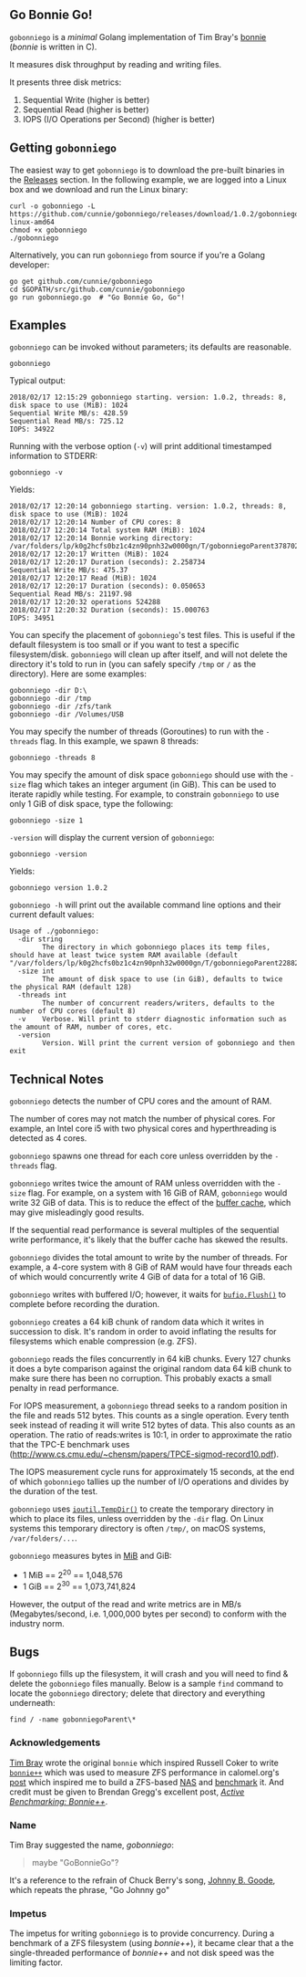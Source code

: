 ## Go Bonnie Go!

`gobonniego` is a _minimal_ Golang implementation of Tim Bray's
[bonnie](https://code.google.com/p/bonnie-64/) (*bonnie* is
written in C).

It measures disk throughput by reading and writing files.

It presents three disk metrics:

1. Sequential Write (higher is better)
2. Sequential Read (higher is better)
3. IOPS (I/O Operations per Second) (higher is better)

## Getting `gobonniego`

The easiest way to get `gobonniego` is to download the pre-built binaries in the
[Releases](https://github.com/cunnie/gobonniego/releases/) section.  In the
following example, we are logged into a Linux box and we download and run the
Linux binary:

```
curl -o gobonniego -L https://github.com/cunnie/gobonniego/releases/download/1.0.2/gobonniego-linux-amd64
chmod +x gobonniego
./gobonniego
```

Alternatively, you can run `gobonniego` from source if you're a Golang developer:

```
go get github.com/cunnie/gobonniego
cd $GOPATH/src/github.com/cunnie/gobonniego
go run gobonniego.go  # "Go Bonnie Go, Go"!
```

## Examples

`gobonniego` can be invoked without parameters; its defaults are reasonable.

```
gobonniego
```

Typical output:

```
2018/02/17 12:15:29 gobonniego starting. version: 1.0.2, threads: 8, disk space to use (MiB): 1024
Sequential Write MB/s: 428.59
Sequential Read MB/s: 725.12
IOPS: 34922
```

Running with the verbose option (`-v`) will print additional timestamped information
to STDERR:

```
gobonniego -v
```

Yields:

```
2018/02/17 12:20:14 gobonniego starting. version: 1.0.2, threads: 8, disk space to use (MiB): 1024
2018/02/17 12:20:14 Number of CPU cores: 8
2018/02/17 12:20:14 Total system RAM (MiB): 1024
2018/02/17 12:20:14 Bonnie working directory: /var/folders/lp/k0g2hcfs0bz1c4zn90pnh32w0000gn/T/gobonniegoParent378702694/gobonniego
2018/02/17 12:20:17 Written (MiB): 1024
2018/02/17 12:20:17 Duration (seconds): 2.258734
Sequential Write MB/s: 475.37
2018/02/17 12:20:17 Read (MiB): 1024
2018/02/17 12:20:17 Duration (seconds): 0.050653
Sequential Read MB/s: 21197.98
2018/02/17 12:20:32 operations 524288
2018/02/17 12:20:32 Duration (seconds): 15.000763
IOPS: 34951
```

You can specify the placement of `gobonniego`'s test files. This is useful if the
default filesystem is too small or if you want to test a specific filesystem/disk.
`gobonniego` will clean up after itself, and will not delete the directory it's
told to run in (you can safely specify `/tmp` or `/` as the directory). Here
are some examples:

```
gobonniego -dir D:\
gobonniego -dir /tmp
gobonniego -dir /zfs/tank
gobonniego -dir /Volumes/USB
```

You may specify the number of threads (Goroutines) to run with the `-threads`
flag. In this example, we spawn 8 threads:

```
gobonniego -threads 8
```

You may specify the amount of disk space `gobonniego` should use with the `-size` flag
which takes an integer argument (in GiB). This can be used to iterate rapidly while testing.
For example, to constrain `gobonniego` to use only 1 GiB of disk space, type the following:

```
gobonniego -size 1
```

`-version` will display the current version of `gobonniego`:

```
gobonniego -version
```

Yields:

```
gobonniego version 1.0.2
```

`gobonniego -h` will print out the available command line options and their
current default values:

```
Usage of ./gobonniego:
  -dir string
    	The directory in which gobonniego places its temp files, should have at least twice system RAM available (default "/var/folders/lp/k0g2hcfs0bz1c4zn90pnh32w0000gn/T/gobonniegoParent228822257")
  -size int
    	The amount of disk space to use (in GiB), defaults to twice the physical RAM (default 128)
  -threads int
    	The number of concurrent readers/writers, defaults to the number of CPU cores (default 8)
  -v	Verbose. Will print to stderr diagnostic information such as the amount of RAM, number of cores, etc.
  -version
    	Version. Will print the current version of gobonniego and then exit
```

## Technical Notes

`gobonniego` detects the number of CPU cores and the amount of RAM.

The number of cores may not match the number of physical cores. For example, an
Intel core i5 with two physical cores and hyperthreading is detected as 4
cores.

`gobonniego` spawns one thread for each core unless overridden by the `-threads`
flag.

`gobonniego` writes twice the amount of RAM unless overridden with the `-size`
flag.  For example, on a system with 16 GiB of RAM, `gobonniego` would write 32
GiB of data. This is to reduce the effect of the [buffer
cache](http://www.tldp.org/LDP/sag/html/buffer-cache.html), which may give
misleadingly good results.

If the sequential read performance is several multiples of the sequential write
performance, it's likely that the buffer cache has skewed the results.

`gobonniego` divides the total amount to write by the number of threads. For
example, a 4-core system with 8 GiB of RAM would have four threads each of
which would concurrently write 4 GiB of data for a total of 16 GiB.

`gobonniego` writes with buffered I/O; however, it waits for
[`bufio.Flush()`](https://golang.org/pkg/bufio/#Writer.Flush) to complete
before recording the duration.

`gobonniego` creates a 64 kiB chunk of random data which it writes in succession
to disk.  It's random in order to avoid inflating the results for filesystems
which enable compression (e.g. ZFS).

`gobonniego` reads the files concurrently in 64 kiB chunks. Every 127 chunks it
does a byte comparison against the original random data 64 kiB chunk to make
sure there has been no corruption. This probably exacts a small penalty in
read performance.

For IOPS measurement, a `gobonniego` thread seeks to a random position in the
file and reads 512 bytes. This counts as a single operation. Every tenth seek
instead of reading it will write 512 bytes of data. This also counts as an
operation. The ratio of reads:writes is 10:1, in order to approximate the ratio
that the TPC-E benchmark uses
(<http://www.cs.cmu.edu/~chensm/papers/TPCE-sigmod-record10.pdf>).

The IOPS measurement cycle runs for approximately 15 seconds, at the end of
which `gobonniego` tallies up the number of I/O operations and divides by the
duration of the test.

`gobonniego` uses
[`ioutil.TempDir()`](https://golang.org/pkg/io/ioutil/#TempDir) to create the
temporary directory in which to place its files, unless overridden by the
`-dir` flag. On Linux systems this temporary directory is often `/tmp/`, on
macOS systems, `/var/folders/...`.

`gobonniego` measures bytes in [MiB](https://en.wikipedia.org/wiki/Mebibyte) and GiB:

- 1 MiB == 2<sup>20</sup> == 1,048,576
- 1 GiB == 2<sup>30</sup> == 1,073,741,824

However, the output of the read and write metrics are in MB/s
(Megabytes/second, i.e. 1,000,000 bytes per second) to conform with the
industry norm.

## Bugs

If `gobonniego` fills up the filesystem, it will crash and you will need to find
& delete the `gobonniego` files manually. Below is a sample `find` command to
locate the `gobonniego` directory; delete that directory and everything
underneath:

```
find / -name gobonniegoParent\*
```

### Acknowledgements

[Tim Bray](https://www.tbray.org/ongoing/) wrote the original `bonnie` which
inspired Russell Coker to write
[`bonnie++`](https://www.coker.com.au/bonnie++/) which was used to measure ZFS
performance in calomel.org's
[post](https://calomel.org/zfs_raid_speed_capacity.html) which inspired me to
build a ZFS-based
[NAS](https://content.pivotal.io/blog/a-high-performing-mid-range-nas-server)
and
[benchmark](https://content.pivotal.io/blog/a-high-performing-mid-range-nas-server-part-2-performance-tuning-for-iscsi)
it. And credit must be given to Brendan Gregg's excellent post, _[Active
Benchmarking:
Bonnie++](http://www.brendangregg.com/ActiveBenchmarking/bonnie++.html)_.


### Name

Tim Bray suggested the name, _gobonniego_:

> maybe "GoBonnieGo"?

It's a reference to the refrain of Chuck Berry's song, [Johnny B.
Goode](https://en.wikipedia.org/wiki/Johnny_B._Goode), which repeats the
phrase, "Go Johnny go"

### Impetus

The impetus for writing `gobonniego` is to provide concurrency.  During a
benchmark of a ZFS filesystem (using *bonnie++*), it became clear that a the
single-threaded performance of *bonnie++* and not disk speed was the limiting
factor.
